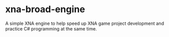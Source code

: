 xna-broad-engine
================

A simple XNA engine to help speed up XNA game project development and practice C# programming at the same time.
